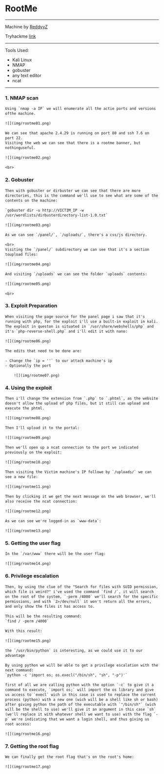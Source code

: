 # RootMe

---

Machine by [ReddyyZ](https://tryhackme.com/p/ReddyyZ)

Tryhackme [link](https://tryhackme.com/room/rrootme)

---

Tools Used:

- Kali Linux
- NMAP
- gobuster
- any text editor
- ncat

---

### 1. NMAP scan


    Using `nmap -a IP` we will enumerate all the actie ports and versions ofthe machine.

    ![](img/rootme01.png)

    We can see that apache 2.4.29 is running on port 80 and ssh 7.6 on port 22.
    Visiting the web we can see that there is a rootme banner, but nothinguseful.

    ![](img/rootme02.png)

    <br>

### 2. Gobuster

    Then with gobuster or dirbuster we can see that there are more directories, this is the command we'll use to see what are some of the contents on the machine:

    `gobuster dir -u http://VICTIM_IP -w /usr/wordlists/dirbusterdirectory-list-1.0.txt`

    ![](img/rootme03.png)

    As we can see `/panel/`, `/uploads/`, there's a css/js directory.

    <br>
    Visiting the `/panel/` subdirectory we can see that it's a section toupload files:

    ![](img/rootme04.png)

    And visiting `/uploads` we can see the folder `uploads` contents:

    ![](img/rootme05.png)

    <br>

### 3. Exploit Preparation

    When visiting the page source for the panel page i saw that it's running with php, for the exploit i'll use a built-in exploit in kali.
    The exploit in queston is situated in `/usr/share/webshells/php` and it's `php-reverse-shell.php` and i'll edit it with nano:

    ![](img/rootme06.png)

    The edits that need to be done are:

    - Change the `ip = ''` to our attack machine's ip
    - Optionally the port

        ![](img/rootme07.png)

### 4. Using the exploit

    Then i'll change the extension from `.php` to `.phtml`, as the website doesn't allow the upload of php files, but it still can upload and execute the phtml.

    ![](img/rootme08.png)

    Then I'll upload it to the portal:

    ![](img/rootme09.png)

    Then we'll open up a ncat connection to the port we indicated previously on the exploit:

    ![](img/rootme10.png)

    Then visiting the Victim machine's IP followe by `/uploads/` we can see a new file:

    ![](img/rootme11.png)

    Then by clicking it we get the next message on the web browser, we'll also receive the ncat connection:

    ![](img/rootme12.png)

    As we can see we're logged-in as `www-data`:

    ![](img/rootme13.png)

### 5. Getting the user flag

    In the `/var/www` there will be the user flag: 

    ![](img/rootme14.png)

### 6. Privilege escalation

    Then, by using the clue of the "Search for files with SUID permission, which file is weird?" i've used the command `find /`, it will search on the root of the system, `-perm /4000` we'll search for the specific permissions, and with `2>/dev/null` it won't return all the errors, and only show the files it has access to.
    
    This will be the resulting command:
    `find / -perm /4000`

    With this result:

    ![](img/rootme15.png)

    the `/usr/bin/python` is interesting, as we could use it to our advantage

    By using python we will be able to get a privilege escalation with the next command:
    `python -c 'import os; os.execl("/bin/sh", "sh", "-p")'`
    
    first of all we are calling python with the option `-c` to give it a command to execute, `import os;` will import the os library and give us access to `execl` wich in this case is used to replace the current process (python) with a new one (wich will be a shell like sh or bash) after giving python the path of the executable with `"/bin/sh"` (wich will be the shell to use) we'll give it an argument in this case `sh` (we'll replace it with whatever shell we want to use) with the flag `-p` we're indicating that we want a login shell, and thus giving us root access:

    ![](img/rootme16.png)

### 7. Getting the root flag

    We can finally get the root flag that's on the root's home:

    ![](img/rootme17.png)
